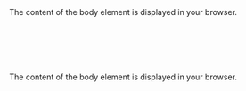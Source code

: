 <div style="margin-bottom: 99px;"> The content of the body element is displayed in your browser. </div>
<div style="margin-bottom: 99px;"> The content of the body element is displayed in your browser. </div>
